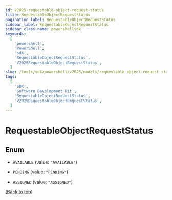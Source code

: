 ```yaml
---
id: v2025-requestable-object-request-status
title: RequestableObjectRequestStatus
pagination_label: RequestableObjectRequestStatus
sidebar_label: RequestableObjectRequestStatus
sidebar_class_name: powershellsdk
keywords:
  [
    'powershell',
    'PowerShell',
    'sdk',
    'RequestableObjectRequestStatus',
    'V2025RequestableObjectRequestStatus',
  ]
slug: /tools/sdk/powershell/v2025/models/requestable-object-request-status
tags:
  [
    'SDK',
    'Software Development Kit',
    'RequestableObjectRequestStatus',
    'V2025RequestableObjectRequestStatus',
  ]
---
```


# RequestableObjectRequestStatus

## Enum

- `AVAILABLE` (value: `"AVAILABLE"`)

- `PENDING` (value: `"PENDING"`)

- `ASSIGNED` (value: `"ASSIGNED"`)

[[Back to top]](#)
